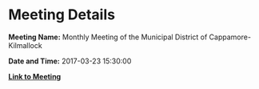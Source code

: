 # Meeting Details

**Meeting Name:** Monthly Meeting of the Municipal District of Cappamore-Kilmallock

**Date and Time:** 2017-03-23 15:30:00

**[Link to Meeting](https://www.limerick.ie/council/whats-on/monthly-meeting-municipal-district-cappamore-kilmallock-5)**
